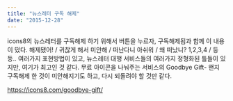 ```yaml
---
title: "뉴스레터 구독 해제"
date: "2015-12-28"
---
```


icons8의 뉴스레터를 구독해제 하기 위해서 버튼을 누르자, 구독해제됨과 함께 이 내용이 떴다. 해제됐어! / 귀찮게 해서 미안해 / 떠난다니 아쉬워 / 왜 떠났니? 1,2,3,4 / 등등.. 여러가지 표현방법이 있고, 뉴스레터 대행 서비스들의 여러가지 정형화된 틀들이 있지만, 여기가 최고인 것 같다. 무료 아이콘을 나눠주는 서비스의 Goodbye Gift- 왠지 구독해제 한 것이 미안해지기도 하고, 다시 되돌려야 할 것만 같다.

https://icons8.com/goodbye-gift/
